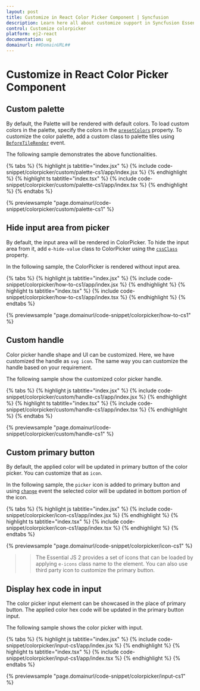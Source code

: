 ```yaml
---
layout: post
title: Customize in React Color Picker Component | Syncfusion
description: Learn here all about customize support in Syncfusion Essential React Color Picker component, it's elements and more.
control: Customize colorpicker 
platform: ej2-react
documentation: ug
domainurl: ##DomainURL##
---
```


# Customize in React Color Picker Component

## Custom palette

By default, the Palette will be rendered with default colors. To load custom colors in the palette, specify the colors in the [`presetColors`](https://ej2.syncfusion.com/react/documentation/api/color-picker/#presetcolors) property. To customize the color palette, add a custom class to palette tiles using [`BeforeTileRender`](https://ej2.syncfusion.com/react/documentation/api/color-picker/#beforetilerender) event.

The following sample demonstrates the above functionalities.

{% tabs %}
{% highlight js tabtitle="index.jsx" %}
{% include code-snippet/colorpicker/custom/palette-cs1/app/index.jsx %}
{% endhighlight %}
{% highlight ts tabtitle="index.tsx" %}
{% include code-snippet/colorpicker/custom/palette-cs1/app/index.tsx %}
{% endhighlight %}
{% endtabs %}

 {% previewsample "page.domainurl/code-snippet/colorpicker/custom/palette-cs1" %}

## Hide input area from picker

By default, the input area will be rendered in ColorPicker. To hide the input area from it, add `e-hide-value` class to ColorPicker using the [`cssClass`](https://ej2.syncfusion.com/react/documentation/api/color-picker/#cssclass) property.

In the following sample, the ColorPicker is rendered without input area.

{% tabs %}
{% highlight js tabtitle="index.jsx" %}
{% include code-snippet/colorpicker/how-to-cs1/app/index.jsx %}
{% endhighlight %}
{% highlight ts tabtitle="index.tsx" %}
{% include code-snippet/colorpicker/how-to-cs1/app/index.tsx %}
{% endhighlight %}
{% endtabs %}

 {% previewsample "page.domainurl/code-snippet/colorpicker/how-to-cs1" %}

## Custom handle

Color picker handle shape and UI can be customized. Here, we have customized the handle as `svg icon`. The same way you can customize the handle based on your requirement.

The following sample show the customized color picker handle.

{% tabs %}
{% highlight js tabtitle="index.jsx" %}
{% include code-snippet/colorpicker/custom/handle-cs1/app/index.jsx %}
{% endhighlight %}
{% highlight ts tabtitle="index.tsx" %}
{% include code-snippet/colorpicker/custom/handle-cs1/app/index.tsx %}
{% endhighlight %}
{% endtabs %}

 {% previewsample "page.domainurl/code-snippet/colorpicker/custom/handle-cs1" %}

## Custom primary button

By default, the applied color will be updated in primary button of the color picker. You can customize that as `icon`.

In the following sample, the `picker` icon is added to primary button and using [`change`](https://ej2.syncfusion.com/react/documentation/api/color-picker/#change) event the selected color will be updated in bottom portion of the icon.

{% tabs %}
{% highlight js tabtitle="index.jsx" %}
{% include code-snippet/colorpicker/icon-cs1/app/index.jsx %}
{% endhighlight %}
{% highlight ts tabtitle="index.tsx" %}
{% include code-snippet/colorpicker/icon-cs1/app/index.tsx %}
{% endhighlight %}
{% endtabs %}

 {% previewsample "page.domainurl/code-snippet/colorpicker/icon-cs1" %}

>> The Essential JS 2 provides a set of icons that can be loaded by applying `e-icons` class name to the element. You can also use third party icon to customize the primary button.

## Display hex code in input

The color picker input element can be showcased in the place of primary button. The applied color hex code will be updated in the primary button input.

The following sample shows the color picker with input.

{% tabs %}
{% highlight js tabtitle="index.jsx" %}
{% include code-snippet/colorpicker/input-cs1/app/index.jsx %}
{% endhighlight %}
{% highlight ts tabtitle="index.tsx" %}
{% include code-snippet/colorpicker/input-cs1/app/index.tsx %}
{% endhighlight %}
{% endtabs %}

 {% previewsample "page.domainurl/code-snippet/colorpicker/input-cs1" %}

<!-- markdownlint-disable -->
<!-- ## Custom UI

The color picker UI can be customized in all possible ways. The following sample shows the excel like UI customization with help of SplitButton and Dialog component. In that by clicking the more colors option from color palette, the dialog contains color picker will open.

{% tabs %}
{% highlight js tabtitle="index.jsx" %}
{% include code-snippet/colorpicker/position-cs1/app/index.jsx %}
{% endhighlight %}
{% highlight ts tabtitle="index.tsx" %}
{% include code-snippet/colorpicker/position-cs1/app/index.tsx %}
{% endhighlight %}
{% endtabs %}

 {% previewsample "page.domainurl/code-snippet/colorpicker/position-cs1" %} -->

